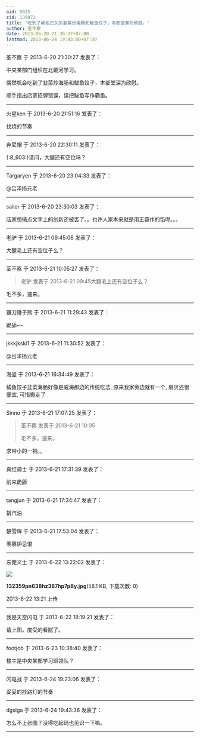 ```yaml
---
aid: 9025
zid: 139073
title: '吃到了闻名已久的韭菜炒海肠和鲅鱼饺子，本部堂甚为欣慰。'
author: 荃不察
date: 2013-06-20 21:30:27+07:00
lastmod: 2013-06-24 19:43:00+07:00
---
```


荃不察 于 2013-6-20 21:30:27 发表了：

中央某部门组织在北戴河学习。

偶然机会吃到了韭菜炒海肠和鲅鱼饺子，本部堂深为欣慰。

顺手指出店家招牌错误，误把鲅鱼写作霸鱼。

---------

火星ken 于 2013-6-20 21:51:16 发表了：

找烧的节奏

---------

奔尼帽 于 2013-6-20 22:30:11 发表了：

{:8\_603:}请问，大腿还有空位吗？

---------

Targaryen 于 2013-6-20 23:04:33 发表了：

@吕泽扬元老

---------

sailor 于 2013-6-20 23:30:03 发表了：

店家想搞点文字上的创新还被否了。。也许人家本来就是用王霸作的馅呢。。。

---------

老驴 于 2013-6-21 09:45:06 发表了：

大腿毛上还有空位子么？

---------

荃不察 于 2013-6-21 10:05:27 发表了：

> 老驴 发表于 2013-6-21 09:45大腿毛上还有空位子么？



毛不多，速来。

---------

镰刀锤子熊 于 2013-6-21 11:29:43 发表了：

跪舔~~

---------

jkkkjkski1 于 2013-6-21 11:30:52 发表了：

@吕泽扬元老

---------

海盗 于 2013-6-21 16:34:49 发表了：

鲅鱼饺子韭菜海肠好像是威海那边的传统吃法, 原来我家旁边就有一个, 扇贝还很便宜, 可惜搬走了

---------

Sinno 于 2013-6-21 17:07:25 发表了：

> 荃不察 发表于 2013-6-21 10:05
> 
> 毛不多，速来。



求带小的一把。。

---------

真红骑士 于 2013-6-21 17:31:39 发表了：

前来跪舔

---------

tangjun 于 2013-6-21 17:34:47 发表了：

捐汽油

---------

楚雪辉 于 2013-6-21 17:53:04 发表了：

羡慕妒忌恨

---------

东莞义士 于 2013-6-22 13:22:02 发表了：

![](https://cdn.jsdelivr.net/gh/lzjluzijie/beichao@main/img/132150102m7szlxxpym7b2.jpg)



**132359pn638hz387hp7p8y.jpg**(58.1 KB, 下载次数: 0)



2013-6-22 13:21 上传

---------

我是天空闪电 于 2013-6-22 18:19:21 发表了：

请上图。度受的看腻了。

---------

footjob 于 2013-6-23 10:38:40 发表了：

楼主是中央某部学习班领队？

---------

闪电战 于 2013-6-24 19:23:06 发表了：

妥妥的挂路灯的节奏

---------

dgslga 于 2013-6-24 19:43:36 发表了：

怎么不上张图？没得吃起码也见识一下嘛。

---------

